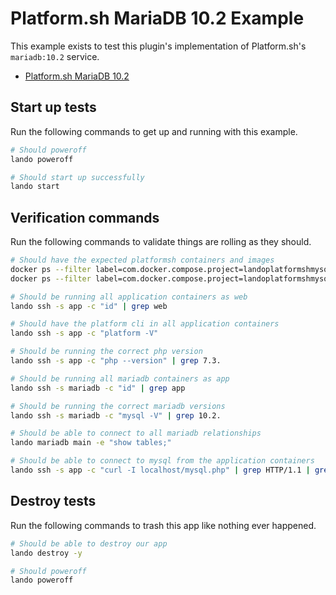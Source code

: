 Platform.sh MariaDB 10.2 Example
================================

This example exists to test this plugin's implementation of Platform.sh's `mariadb:10.2` service.

* [Platform.sh MariaDB 10.2](https://docs.platform.sh/configuration/services/mysql.html)

Start up tests
--------------

Run the following commands to get up and running with this example.

```bash
# Should poweroff
lando poweroff

# Should start up successfully
lando start
```

Verification commands
---------------------

Run the following commands to validate things are rolling as they should.

```bash
# Should have the expected platformsh containers and images
docker ps --filter label=com.docker.compose.project=landoplatformshmysql | grep docker.registry.platform.sh/php-7.3 | grep landoplatformshmysql_app_1
docker ps --filter label=com.docker.compose.project=landoplatformshmysql | grep docker.registry.platform.sh/mariadb-10.2 | grep landoplatformshmysql_mariadb_1

# Should be running all application containers as web
lando ssh -s app -c "id" | grep web

# Should have the platform cli in all application containers
lando ssh -s app -c "platform -V"

# Should be running the correct php version
lando ssh -s app -c "php --version" | grep 7.3.

# Should be running all mariadb containers as app
lando ssh -s mariadb -c "id" | grep app

# Should be running the correct mariadb versions
lando ssh -s mariadb -c "mysql -V" | grep 10.2.

# Should be able to connect to all mariadb relationships
lando mariadb main -e "show tables;"

# Should be able to connect to mysql from the application containers
lando ssh -s app -c "curl -I localhost/mysql.php" | grep HTTP/1.1 | grep "200 OK"
```

Destroy tests
-------------

Run the following commands to trash this app like nothing ever happened.

```bash
# Should be able to destroy our app
lando destroy -y

# Should poweroff
lando poweroff
```
